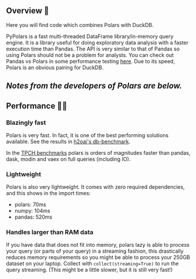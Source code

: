 ## Overview 🧿
Here you will find code which combines Polars with DuckDB.

PyPolars is a fast multi-threaded DataFrame library/in-memory query engine. It is a library useful for doing exploratory data analysis with 
a faster execution time than Pandas. The API is very similar to that of Pandas so using Polars should not be a problem for analysts. You can check out 
Pandas vs Polars in some performance testing [here](https://kevinheavey.github.io/modern-polars/performance.html). Due to its speed, Polars is an obvious pairing for DuckDB. 

*Notes from the developers of Polars are below.*
---
## Performance 🚀🚀

### Blazingly fast

Polars is very fast. In fact, it is one of the best performing solutions available.
See the results in [h2oai's db-benchmark](https://h2oai.github.io/db-benchmark/).

In the [TPCH benchmarks](https://www.pola.rs/benchmarks.html) polars is orders of magnitudes faster than pandas, dask, modin and vaex
on full queries (including IO).

### Lightweight

Polars is also very lightweight. It comes with zero required dependencies, and this shows in the import times:

- polars: 70ms
- numpy: 104ms
- pandas: 520ms

### Handles larger than RAM data

If you have data that does not fit into memory, polars lazy is able to process your query (or parts of your query) in a
streaming fashion, this drastically reduces memory requirements so you might be able to process your 250GB dataset on your
laptop. Collect with `collect(streaming=True)` to run the query streaming. (This might be a little slower, but
it is still very fast!)
